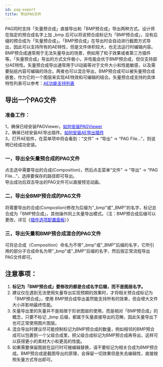 ```yaml
---
id: pag-export
title: 导出PAG文件
---
```


PAG同时支持「矢量预合成」直接导出和「BMP预合成」导出两种方式。设计师在指定的预合成名字上加 _bmp 后可以将该预合成标记为「BMP预合成」，没有后缀的预合成为「矢量预合成」。「BMP预合成」在导出时会自动进行截图方式导出，因此可以支持所有的AE特性，但是文件体积较大，也无法运行时编辑内容。BMP预合成通常用于无法矢量导出的场景，例如用了粒子效果或者第三方插件等。「矢量预合成」导出的方式文件极小，并性能会优于BMP预合成，但仅支持部分AE特性。矢量预合成导出通常用于UI动画等对于文件大小和性能敏感，以及需要贴纸内容可编辑的场合。两者也可以混合导出，BMP预合成可以被矢量预合成嵌套，作为它的一个图层来实现AE特效和可编辑的结合。矢量预合成支持的具体特性列表可以参考：[<font color=blue>AE功能支持列表</font>](/docs/ae-support.html) 

## 导出一个PAG文件

### 准备工作：
1，确保已经安装PAGViewer。[<font color=blue>如何安装PAGViewer</font>](/docs/install.html)<br/>
2，确保已经安装AE导出插件。[<font color=blue>如何安装AE导出插件</font>](/docs/install-PAGExporter.html)<br/>
3，打开AE软件，在菜单项中将会看到：“文件” -> “导出” -> “PAG File...”，则说明已经成功安装。<br/>

### 一，导出全矢量预合成的PAG文件

点击选中需要导出的合成(Composition)，然后点击菜单“文件” -> “导出” -> “PAG File...”，选择要保存的路径即可导出。<br/>
导出成功后双击导出的PAG文件可以直接预览动画。


### 二，导出全BMP预合成的PAG文件

将需要导出的合成(Compostion)修改为后缀为"_bmp"或"_BMP"的名字，标记总合成为「BMP预合成」，其他操作同上矢量导出模式。（注：BMP预合成后缀可以更改，详见《[<font color=blue>插件选项配置面板</font>](/docs/plugin-config.html)）》

### 三，导出矢量和BMP预合成混合的PAG文件
可将总合成（Composition）命名为不带"_bmp"或"_BMP"后缀的名字，它所引用的部分子合成命名为带"_bmp"或"_BMP"后缀的名字，然后按正常流程导出PAG文件即可。

## 注意事项：
1. **标记为「BMP预合成」要修改的都是合成名字后缀，而不是图层名字。**
2. 建议仅在遇到无法使用矢量导出实现预期的效果时，才将相关预合成标记为「BMP预合成」，使用 BMP预合成导出虽然能支持所有的效果，但会增大文件大小并影响最终性能。
3. 矢量导出里的矢量并不是局限于形状图层的使用，而是相对「BMP预合成」的概念，只要不标记 _bmp 后缀，都属于矢量直接导出的范畴，因此矢量导出下也可正常使用图片图层。
3. 混合导出时建议尽可能控制标记为BMP预合成的数量，例如相邻的BMP预合成可以包裹到一个父级合成里，把父级合成标记为BMP预合成再导出，这样可以获得更小的素材大小和更高的性能。 
4. 如果需要保留图层在运行时可被编辑替换，请不要标记为相关合成为BMP预合成。BMP预合成是截图导出的原理，会保留一切效果但是失去编辑性，直接按照矢量方式导出即可。
